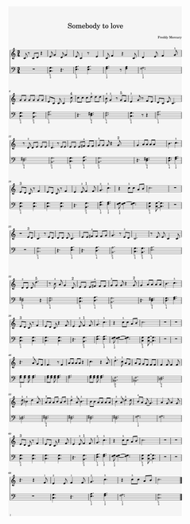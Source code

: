 [![](Queen-somebody_to_love.png)](https://github.com/Kraymer/repertoire/raw/main/Repertoire/Queen-Somebody_to_love/Queen-somebody_to_love.png)



